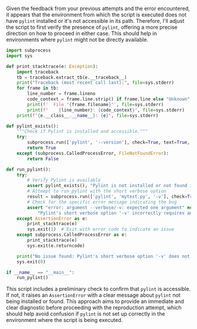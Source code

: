 Given the feedback from your previous attempts and the error encountered, it appears that the environment from which the script is executed does not have `pylint` installed or it's not accessible in its path. Therefore, I'll adjust the script to first verify the presence of `pylint`, offering a more precise direction on how to proceed in either case. This should help in environments where `pylint` might not be directly available. 

```python
import subprocess
import sys

def print_stacktrace(e: Exception):
    import traceback
    tb = traceback.extract_tb(e.__traceback__)
    print("Traceback (most recent call last):", file=sys.stderr)
    for frame in tb:
        line_number = frame.lineno
        code_context = frame.line.strip() if frame.line else "Unknown"
        print(f'  File "{frame.filename}"', file=sys.stderr)
        print(f"    {line_number}: {code_context}", file=sys.stderr)
    print(f"{e.__class__.__name__}: {e}", file=sys.stderr)

def pylint_exists():
    """Check if Pylint is installed and accessible."""
    try:
        subprocess.run(['pylint', '--version'], check=True, text=True, capture_output=True)
        return True
    except (subprocess.CalledProcessError, FileNotFoundError):
        return False

def run_pylint():
    try:
        # Verify Pylint is available
        assert pylint_exists(), "Pylint is not installed or not found in PATH."
        # Attempt to run pylint with the short verbose option
        result = subprocess.run(['pylint', 'mytest.py', '-v'], check=True, text=True, capture_output=True)
        # Check for the specific error message indicating the bug
        assert "error: argument --verbose/-v: expected one argument" not in result.stderr, \
            "Pylint's short verbose option '-v' incorrectly requires an argument."
    except AssertionError as e:
        print_stacktrace(e)
        sys.exit(1)  # Exit with error code to indicate an issue
    except subprocess.CalledProcessError as e:
        print_stacktrace(e)
        sys.exit(e.returncode)

    print("No issue found: Pylint's short verbose option '-v' does not require an argument, as expected.")
    sys.exit(0)

if __name__ == "__main__":
    run_pylint()
```

This script includes a preliminary check to confirm that `pylint` is accessible. If not, it raises an `AssertionError` with a clear message about `pylint` not being installed or found. This approach aims to provide an immediate and clear diagnostic before proceeding with the reproduction attempt, which should help avoid confusion if `pylint` is not set up correctly in the environment where the script is being executed.